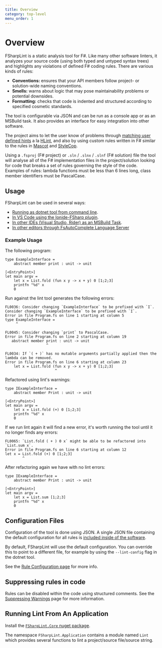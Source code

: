 ```yaml
---
title: Overview
category: top-level
menu_order: 1
---
```


# Overview

FSharpLint is a static analysis tool for F#. Like many other software linters, it analyzes your source code (using both typed and untyped syntax trees) and highlights any violations of defined F# coding rules. There are various kinds of rules:

* **Conventions:** ensures that your API members follow project- or solution-wide naming conventions.
* **Smells:** warns about logic that may pose maintainability problems or potential downsides.
* **Formatting:** checks that code is indented and structured according to specified cosmetic standards.

The tool is configurable via JSON and can be run as a console app or as an MSBuild task. It also provides an interface for easy integration into other software.

The project aims to let the user know of problems through [matching user defined hints](./how-tos/rules/FL0065.html)
a la [HLint](http://community.haskell.org/~ndm/hlint/), and also by using custom rules written in F# similar to the rules
in [Mascot](http://mascot.x9c.fr/manual.html) and [StyleCop](http://stylecop.codeplex.com/).

Using a `.fsproj` (F# project) or `.sln` / `.slnx` / `.slnf` (F# solution) file the tool will analyse all of the F# implementation files in the project/solution looking for
code that breaks a set of rules governing the style of the code. Examples of rules: lambda functions must be less than 6 lines long, class member identifiers must be PascalCase.

## Usage

FSharpLint can be used in several ways:

* [Running as dotnet tool from command line](./how-tos/install-dotnet-tool.html).
* [In VS Code using the Ionide-FSharp plugin](https://marketplace.visualstudio.com/items?itemName=Ionide.Ionide-fsharp).
* [In other IDEs (Visual Studio, Rider) as an MSBuild Task](./how-tos/msbuild-task.html).
* [In other editors through FsAutoComplete Language Server](https://github.com/fsharp/FsAutoComplete)

### Example Usage

The following program:

    type ExampleInterface =
        abstract member print : unit -> unit

    [<EntryPoint>]
    let main argv =
        let x = List.fold (fun x y -> x + y) 0 [1;2;3]
        printfn "%d" x
        0

Run against the lint tool generates the following errors:

    FL0036: Consider changing `ExampleInterface` to be prefixed with `I`.
    Consider changing `ExampleInterface` to be prefixed with `I`.
    Error in file Program.fs on line 1 starting at column 5
    type ExampleInterface =
         ^

    FL0045: Consider changing `print` to PascalCase.
    Error in file Program.fs on line 2 starting at column 19
       abstract member print : unit -> unit
                       ^

    FL0034: If `( + )` has no mutable arguments partially applied then the lambda can be removed.
    Error in file Program.fs on line 6 starting at column 23
        let x = List.fold (fun x y -> x + y) 0 [1;2;3]
                           ^

Refactored using lint's warnings:

    type IExampleInterface =
        abstract member Print : unit -> unit

    [<EntryPoint>]
    let main argv =
        let x = List.fold (+) 0 [1;2;3]
        printfn "%d" x
        0

If we run lint again it will find a new error, it's worth running the tool until it no longer finds any errors:

    FL0065: `List.fold ( + ) 0 x` might be able to be refactored into `List.sum x`.
    Error in file Program.fs on line 6 starting at column 12
    let x = List.fold (+) 0 [1;2;3]
            ^

After refactoring again we have with no lint errors:

    type IExampleInterface =
        abstract member Print : unit -> unit

    [<EntryPoint>]
    let main argv =
        let x = List.sum [1;2;3]
        printfn "%d" x
        0

## Configuration Files

Configuration of the tool is done using JSON.
A single JSON file containing the default configuration for all rules
is [included inside of the software](https://github.com/fsprojects/FSharpLint/blob/master/src/FSharpLint.Core/fsharplint.json).

By default, FSharpLint will use the default configuration. You can override this to point
to a different file, for example by using the `--lint-config` flag in the dotnet tool.

See the [Rule Configuration page](./how-tos/rule-configuration.html) for more info.

## Suppressing rules in code

Rules can be disabled within the code using structured comments. See the [Suppressing Warnings](./how-tos/rule-suppression.html) page for more information.

## Running Lint From An Application

Install the [`FSharpLint.Core` nuget package](https://www.nuget.org/packages/FSharpLint.Core/).

The namespace `FSharpLint.Application` contains a module named `Lint` which provides several functions
to lint a project/source file/source string.
